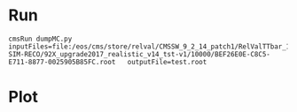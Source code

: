 Run
====

    cmsRun dumpMC.py  inputFiles=file:/eos/cms/store/relval/CMSSW_9_2_14_patch1/RelValTTbar_13/GEN-SIM-RECO/92X_upgrade2017_realistic_v14_tst-v1/10000/BEF26E0E-C8C5-E711-8877-0025905B85FC.root   outputFile=test.root
    
    
    

    

Plot
====




